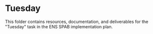 # Tuesday

This folder contains resources, documentation, and deliverables for the "Tuesday" task in the ENS SPAB implementation plan.
